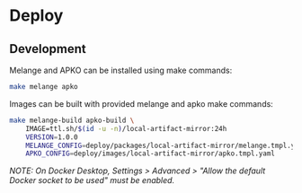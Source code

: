 # Deploy

## Development

Melange and APKO can be installed using make commands:

```bash
make melange apko
```

Images can be built with provided melange and apko make commands:

``` bash
make melange-build apko-build \
    IMAGE=ttl.sh/$(id -u -n)/local-artifact-mirror:24h
    VERSION=1.0.0
    MELANGE_CONFIG=deploy/packages/local-artifact-mirror/melange.tmpl.yaml
    APKO_CONFIG=deploy/images/local-artifact-mirror/apko.tmpl.yaml
```

*NOTE: On Docker Desktop, Settings > Advanced > "Allow the default Docker socket to be used" must be enabled.*
